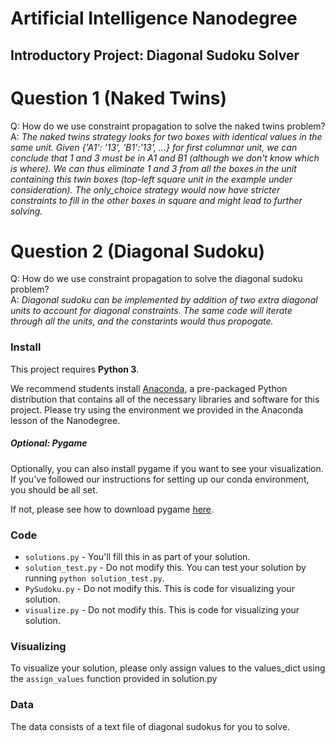 # Artificial Intelligence Nanodegree
## Introductory Project: Diagonal Sudoku Solver

# Question 1 (Naked Twins)
Q: How do we use constraint propagation to solve the naked twins problem?  
A: *The naked twins strategy looks for two boxes with identical values in the same unit. Given {'A1': '13', 'B1':'13',  ...} for first columnar unit, we can conclude that 1 and 3 must be in A1 and B1 (although we don't know which is where). We can thus eliminate 1 and 3 from all the boxes in the unit containing this twin boxes (top-left square unit in the example under consideration). The only_choice strategy would now have stricter constraints to fill in the other boxes in square and might lead to further solving.*

# Question 2 (Diagonal Sudoku)
Q: How do we use constraint propagation to solve the diagonal sudoku problem?  
A: *Diagonal sudoku can be implemented by addition of two extra diagonal units to account for diagonal constraints. The same code will iterate through all the units, and the constarints would thus propogate.*

### Install

This project requires **Python 3**.

We recommend students install [Anaconda](https://www.continuum.io/downloads), a pre-packaged Python distribution that contains all of the necessary libraries and software for this project. 
Please try using the environment we provided in the Anaconda lesson of the Nanodegree.

##### Optional: Pygame

Optionally, you can also install pygame if you want to see your visualization. If you've followed our instructions for setting up our conda environment, you should be all set.

If not, please see how to download pygame [here](http://www.pygame.org/download.shtml).

### Code

* `solutions.py` - You'll fill this in as part of your solution.
* `solution_test.py` - Do not modify this. You can test your solution by running `python solution_test.py`.
* `PySudoku.py` - Do not modify this. This is code for visualizing your solution.
* `visualize.py` - Do not modify this. This is code for visualizing your solution.

### Visualizing

To visualize your solution, please only assign values to the values_dict using the ```assign_values``` function provided in solution.py

### Data

The data consists of a text file of diagonal sudokus for you to solve.